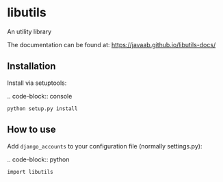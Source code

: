
libutils
===============================
An utility library


The documentation can be found at: https://javaab.github.io/libutils-docs/


Installation
------------
Install via setuptools:

.. code-block:: console
    
    python setup.py install

How to use
-----------------------
Add ``django_accounts`` to your configuration file (normally settings.py): 

.. code-block:: python

    import libutils

